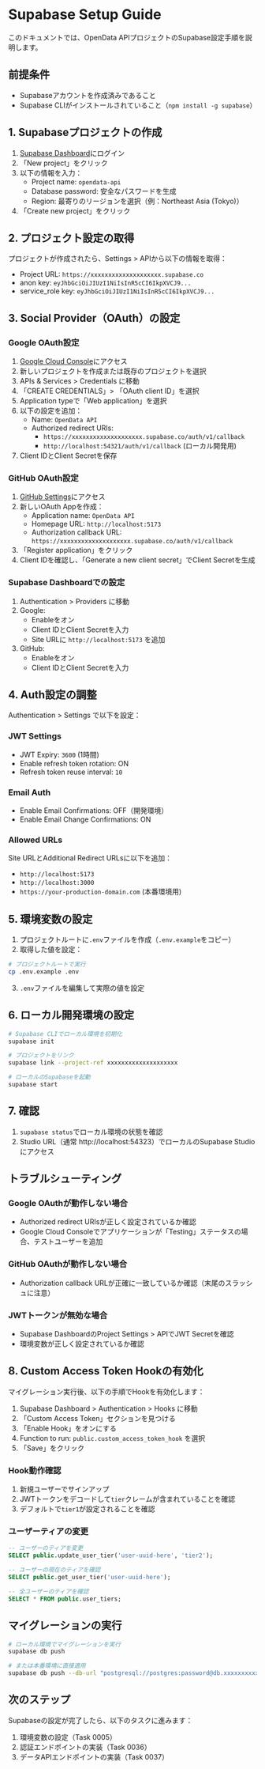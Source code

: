 # Supabase Setup Guide

このドキュメントでは、OpenData APIプロジェクトのSupabase設定手順を説明します。

## 前提条件

- Supabaseアカウントを作成済みであること
- Supabase CLIがインストールされていること（`npm install -g supabase`）

## 1. Supabaseプロジェクトの作成

1. [Supabase Dashboard](https://app.supabase.com/)にログイン
2. 「New project」をクリック
3. 以下の情報を入力：
   - Project name: `opendata-api`
   - Database password: 安全なパスワードを生成
   - Region: 最寄りのリージョンを選択（例：Northeast Asia (Tokyo)）
4. 「Create new project」をクリック

## 2. プロジェクト設定の取得

プロジェクトが作成されたら、Settings > APIから以下の情報を取得：

- Project URL: `https://xxxxxxxxxxxxxxxxxxxx.supabase.co`
- anon key: `eyJhbGciOiJIUzI1NiIsInR5cCI6IkpXVCJ9...`
- service_role key: `eyJhbGciOiJIUzI1NiIsInR5cCI6IkpXVCJ9...`

## 3. Social Provider（OAuth）の設定

### Google OAuth設定

1. [Google Cloud Console](https://console.cloud.google.com/)にアクセス
2. 新しいプロジェクトを作成または既存のプロジェクトを選択
3. APIs & Services > Credentials に移動
4. 「CREATE CREDENTIALS」> 「OAuth client ID」を選択
5. Application typeで「Web application」を選択
6. 以下の設定を追加：
   - Name: `OpenData API`
   - Authorized redirect URIs:
     - `https://xxxxxxxxxxxxxxxxxxxx.supabase.co/auth/v1/callback`
     - `http://localhost:54321/auth/v1/callback` (ローカル開発用)
7. Client IDとClient Secretを保存

### GitHub OAuth設定

1. [GitHub Settings](https://github.com/settings/applications/new)にアクセス
2. 新しいOAuth Appを作成：
   - Application name: `OpenData API`
   - Homepage URL: `http://localhost:5173`
   - Authorization callback URL: `https://xxxxxxxxxxxxxxxxxxxx.supabase.co/auth/v1/callback`
3. 「Register application」をクリック
4. Client IDを確認し、「Generate a new client secret」でClient Secretを生成

### Supabase Dashboardでの設定

1. Authentication > Providers に移動
2. Google:
   - Enableをオン
   - Client IDとClient Secretを入力
   - Site URLに `http://localhost:5173` を追加
3. GitHub:
   - Enableをオン
   - Client IDとClient Secretを入力

## 4. Auth設定の調整

Authentication > Settings で以下を設定：

### JWT Settings

- JWT Expiry: `3600` (1時間)
- Enable refresh token rotation: ON
- Refresh token reuse interval: `10`

### Email Auth

- Enable Email Confirmations: OFF（開発環境）
- Enable Email Change Confirmations: ON

### Allowed URLs

Site URLとAdditional Redirect URLsに以下を追加：

- `http://localhost:5173`
- `http://localhost:3000`
- `https://your-production-domain.com` (本番環境用)

## 5. 環境変数の設定

1. プロジェクトルートに`.env`ファイルを作成（`.env.example`をコピー）
2. 取得した値を設定：

```bash
# プロジェクトルートで実行
cp .env.example .env
```

3. `.env`ファイルを編集して実際の値を設定

## 6. ローカル開発環境の設定

```bash
# Supabase CLIでローカル環境を初期化
supabase init

# プロジェクトをリンク
supabase link --project-ref xxxxxxxxxxxxxxxxxxxx

# ローカルのSupabaseを起動
supabase start
```

## 7. 確認

1. `supabase status`でローカル環境の状態を確認
2. Studio URL（通常 http://localhost:54323）でローカルのSupabase Studioにアクセス

## トラブルシューティング

### Google OAuthが動作しない場合

- Authorized redirect URIsが正しく設定されているか確認
- Google Cloud Consoleでアプリケーションが「Testing」ステータスの場合、テストユーザーを追加

### GitHub OAuthが動作しない場合

- Authorization callback URLが正確に一致しているか確認（末尾のスラッシュに注意）

### JWTトークンが無効な場合

- Supabase DashboardのProject Settings > APIでJWT Secretを確認
- 環境変数が正しく設定されているか確認

## 8. Custom Access Token Hookの有効化

マイグレーション実行後、以下の手順でHookを有効化します：

1. Supabase Dashboard > Authentication > Hooks に移動
2. 「Custom Access Token」セクションを見つける
3. 「Enable Hook」をオンにする
4. Function to run: `public.custom_access_token_hook` を選択
5. 「Save」をクリック

### Hook動作確認

1. 新規ユーザーでサインアップ
2. JWTトークンをデコードして`tier`クレームが含まれていることを確認
3. デフォルトで`tier1`が設定されることを確認

### ユーザーティアの変更

```sql
-- ユーザーのティアを変更
SELECT public.update_user_tier('user-uuid-here', 'tier2');

-- ユーザーの現在のティアを確認
SELECT public.get_user_tier('user-uuid-here');

-- 全ユーザーのティアを確認
SELECT * FROM public.user_tiers;
```

## マイグレーションの実行

```bash
# ローカル環境でマイグレーションを実行
supabase db push

# または本番環境に直接適用
supabase db push --db-url "postgresql://postgres:password@db.xxxxxxxxxxxxxxxxxxxx.supabase.co:5432/postgres"
```

## 次のステップ

Supabaseの設定が完了したら、以下のタスクに進みます：

1. 環境変数の設定（Task 0005）
2. 認証エンドポイントの実装（Task 0036）
3. データAPIエンドポイントの実装（Task 0037）
